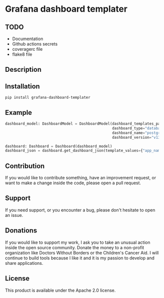 # Grafana dashboard templater

## TODO
- Documentation
- Github actions secrets
- coveragerc file
- flake8 file

## Description



## Installation

`pip install grafana-dashboard-templater`

## Example

```python
dashboard_model: DashboardModel = DashboardModel(dashboard_templates_path="./dashboard-templates",
                                                 dashboard_type="database",
                                                 dashboard_name="postgresql",
                                                 dashboard_version="v13")

dashboard: Dashboard = Dashboard(dashboard_model)
dashboard_json = dashboard.get_dashboard_json(template_values={"app_name": "PostgreSQL", "prometheus_name": "k8s-sonarqube-postgresql"})
```

## Contribution
If you would like to contribute something, have an improvement request, or want to make a change inside the code, please open a pull request.

## Support
If you need support, or you encounter a bug, please don't hesitate to open an issue.

## Donations
If you would like to support my work, I ask you to take an unusual action inside the open source community. Donate the money to a non-profit organization like Doctors Without Borders or the Children's Cancer Aid. I will continue to build tools because I like it and it is my passion to develop and share applications.

## License
This product is available under the Apache 2.0 license.